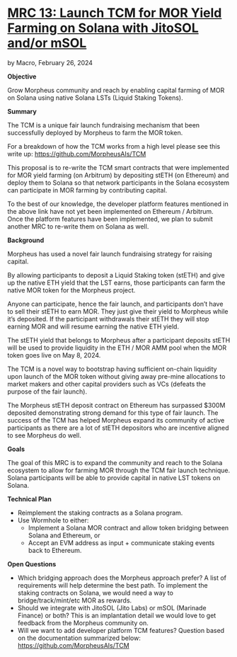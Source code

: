 # [MRC 13: Launch TCM for MOR Yield Farming on Solana with JitoSOL and/or mSOL](https://www.notion.so/34a6db212f184f59aab47c74cf94f10f?pvs=21)

by Macro, February 26, 2024

**Objective**

Grow Morpheus community and reach by enabling capital farming of MOR on Solana using native Solana LSTs (Liquid Staking Tokens). 

**Summary**

The TCM is a unique fair launch fundraising mechanism that been successfully deployed by Morpheus to farm the MOR token. 

For a breakdown of how the TCM works from a high level please see this write up: https://github.com/MorpheusAIs/TCM

This proposal is to re-write the TCM smart contracts that were implemented for MOR yield farming (on Arbitrum) by depositing stETH (on Ethereum) and deploy them to Solana so that network participants in the Solana ecosystem can participate in MOR farming by contributing capital. 

To the best of our knowledge, the developer platform features mentioned in the above link have not yet been implemented on Ethereum / Arbitrum. Once the platform features have been implemented, we plan to submit another MRC to re-write them on Solana as well.

**Background**

Morpheus has used a novel fair launch fundraising strategy for raising capital. 

By allowing participants to deposit a Liquid Staking token (stETH) and give up the native ETH yield that the LST earns, those participants can farm the native MOR token for the Morpheus project. 

Anyone can participate, hence the fair launch, and participants don’t have to sell their stETH to earn MOR. They just give their yield to Morpheus while it’s deposited. If the participant withdrawals their stETH they will stop earning MOR and will resume earning the native ETH yield. 

The stETH yield that belongs to Morpheus after a participant deposits stETH will be used to provide liquidity in the ETH / MOR AMM pool when the MOR token goes live on May 8, 2024. 

The TCM is a novel way to bootstrap having sufficient on-chain liquidity upon launch of the MOR token without giving away pre-mine allocations to market makers and other capital providers such as VCs (defeats the purpose of the fair launch). 

The Morpheus stETH deposit contract on Ethereum has surpassed $300M deposited demonstrating strong demand for this type of fair launch. The success of the TCM has helped Morpheus expand its community of active participants as there are a lot of stETH depositors who are incentive aligned to see Morpheus do well. 

**Goals**

The goal of this MRC is to expand the community and reach to the Solana ecosystem to allow for farming MOR through the TCM fair launch technique. Solana participants will be able to provide capital in native LST tokens on Solana. 

**Technical Plan**

- Reimplement the staking contracts as a Solana program.
- Use Wormhole to either:
    - Implement a Solana MOR contract and allow token bridging between Solana and Ethereum, or
    - Accept an EVM address as input + communicate staking events back to Ethereum.

**Open Questions**

- Which bridging approach does the Morpheus approach prefer? A list of requirements will help determine the best path. To implement the staking contracts on Solana, we would need a way to bridge/track/mint/etc MOR as rewards.
- Should we integrate with JitoSOL (Jito Labs) or mSOL (Marinade Finance) or both? This is an implantation detail we would love to get feedback from the Morpheus community on.
- Will we want to add developer platform TCM features? Question based on the documentation summarized below: https://github.com/MorpheusAIs/TCM
